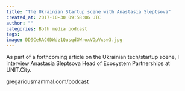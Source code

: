 ```yaml
---
title: "The Ukrainian Startup scene with Anastasia Sleptsova"
created_at: 2017-10-30 09:58:06 UTC
author: ""
categories: Both media podcast
tags: 
image: DD9CeRAC0DWdz1QusqdGWroxVOpVxsw3.jpg
---
```

As part of a forthcoming article on the Ukrainian tech/startup scene, I interview Anastasia Sleptsova Head of Ecosystem Partnerships at UNIT.City.

gregariousmammal.com/podcast